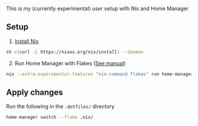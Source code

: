 This is my (currently experimental) user setup with Nix and Home Manager

## Setup

1. [Install Nix](https://nixos.org/download#download-nix)

```sh
sh <(curl -L https://nixos.org/nix/install) --daemon
```

2. Run Home Manager with Flakes ([See manual](https://nix-community.github.io/home-manager/index.xhtml#ch-nix-flakes))

```sh
nix --extra-experimental-features "nix-command flakes" run home-manager/master -- init --switch
```

## Apply changes

Run the following in the `.dotfiles/` directory

```sh
home-manager switch --flake .nix/
```

